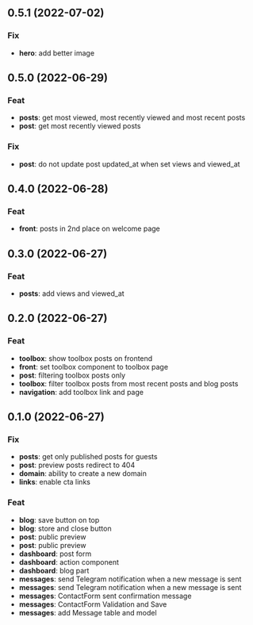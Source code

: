 ## 0.5.1 (2022-07-02)

### Fix

- **hero**: add better image

## 0.5.0 (2022-06-29)

### Feat

- **posts**: get most viewed, most recently viewed and most recent posts
- **post**: get most recently viewed posts

### Fix

- **post**: do not update post updated_at when set views and viewed_at

## 0.4.0 (2022-06-28)

### Feat

- **front**: posts in 2nd place on welcome page

## 0.3.0 (2022-06-27)

### Feat

- **posts**: add views and viewed_at

## 0.2.0 (2022-06-27)

### Feat

- **toolbox**: show toolbox posts on frontend
- **front**: set toolbox component to toolbox page
- **post**: filtering toolbox posts only
- **toolbox**: filter toolbox posts from most recent posts and blog posts
- **navigation**: add toolbox link and page

## 0.1.0 (2022-06-27)

### Fix

- **posts**: get only published posts for guests
- **post**: preview posts redirect to 404
- **domain**: ability to create a new domain
- **links**: enable cta links

### Feat

- **blog**: save button on top
- **blog**: store and close button
- **post**: public preview
- **post**: public preview
- **dashboard**: post form
- **dashboard**: action component
- **dashboard**: blog part
- **messages**: send Telegram notification when a new message is sent
- **messages**: send Telegram notification when a new message is sent
- **messages**: ContactForm sent confirmation message
- **messages**: ContactForm Validation and Save
- **messages**: add Message table and model
